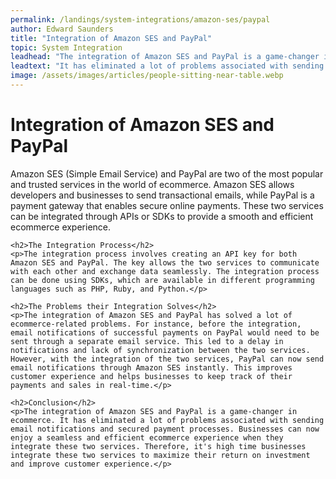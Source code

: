 ```yaml
---
permalink: /landings/system-integrations/amazon-ses/paypal
author: Edward Saunders
title: "Integration of Amazon SES and PayPal"
topic: System Integration
leadhead: "The integration of Amazon SES and PayPal is a game-changer in ecommerce"
leadtext: "It has eliminated a lot of problems associated with sending email notifications and secured payment processes. Businesses can now enjoy a seamless and efficient ecommerce experience when they integrate these two services. Therefore, it's high time businesses integrate these two services to maximize their return on investment and improve customer experience."
image: /assets/images/articles/people-sitting-near-table.webp
---
```

<div class="arttext">	<h1>Integration of Amazon SES and PayPal</h1>
	<p>Amazon SES (Simple Email Service) and PayPal are two of the most popular and trusted services in the world of ecommerce. Amazon SES allows developers and businesses to send transactional emails, while PayPal is a payment gateway that enables secure online payments. These two services can be integrated through APIs or SDKs to provide a smooth and efficient ecommerce experience.</p>

	<h2>The Integration Process</h2>
	<p>The integration process involves creating an API key for both Amazon SES and PayPal. The key allows the two services to communicate with each other and exchange data seamlessly. The integration process can be done using SDKs, which are available in different programming languages such as PHP, Ruby, and Python.</p>

	<h2>The Problems their Integration Solves</h2>
	<p>The integration of Amazon SES and PayPal has solved a lot of ecommerce-related problems. For instance, before the integration, email notifications of successful payments on PayPal would need to be sent through a separate email service. This led to a delay in notifications and lack of synchronization between the two services. However, with the integration of the two services, PayPal can now send email notifications through Amazon SES instantly. This improves customer experience and helps businesses to keep track of their payments and sales in real-time.</p>

	<h2>Conclusion</h2>
	<p>The integration of Amazon SES and PayPal is a game-changer in ecommerce. It has eliminated a lot of problems associated with sending email notifications and secured payment processes. Businesses can now enjoy a seamless and efficient ecommerce experience when they integrate these two services. Therefore, it's high time businesses integrate these two services to maximize their return on investment and improve customer experience.</p>
</div>